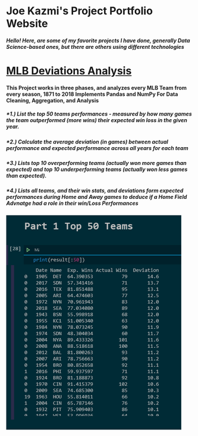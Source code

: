 # Joe Kazmi's Project Portfolio Website 
##### Hello! Here, are some of my favorite projects I have done, generally Data Science-based ones, but there are others using different technologies

# [MLB Deviations Analysis](https://github.com/YussofKazmi/MLB-Deviations-Project)

#### This Project works in three phases, and analyzes every MLB Team from every season, 1871 to 2018 Implements Pandas and NumPy For Data Cleaning, Aggregation, and Analysis
##### *1.) List the top 50 teams performances - measured by how many games the team outperformed (more wins) their expected win loss in the given year.
##### *2.) Calculate the average deviation (in games) between actual performance and expected performance across all years for each team
##### *3.) Lists top 10 overperforming teams (actually won more games than expected) and top 10 underperforming teams (actually won less games than expected).
##### *4.) Lists all teams, and their win stats, and deviations form expected performances during Home and Away games to deduce if a Home Field Advnatge had a role in their win/Loss Performances

![](https://github.com/YussofKazmi/MLB-Deviations-Project/blob/main/MLBProject5Capture.PNG)
